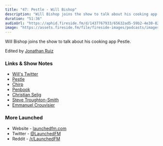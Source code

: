 ```yaml
---
title: "47: Pestle - Will Bishop"
description: "Will Bishop joins the show to talk about his cooking app Pestle."
duration: "51:36"
audioUrl: "https://aphid.fireside.fm/d/1437767933/65632ad5-59b2-4e30-82d1-13845dce07dd/b084f980-caf6-4bcd-8420-bee44f4a238d.mp3"
image: "https://assets.fireside.fm/file/fireside-images/podcasts/images/6/65632ad5-59b2-4e30-82d1-13845dce07dd/episodes/b/b084f980-caf6-4bcd-8420-bee44f4a238d/cover.jpg"
---
```


<p>Will Bishop joins the show to talk about his cooking app Pestle.</p>

<p>Edited by <a href="https://twitter.com/refactoredd" rel="nofollow">Jonathan Ruiz</a></p>

<h3>Links &amp; Show Notes</h3>

<ul>
<li><a href="https://twitter.com/WillRBishop" rel="nofollow">Will&#39;s Twitter</a></li>
<li><a href="https://pestlechef.app/" rel="nofollow">Pestle</a></li>
<li><a href="https://www.chirpapp.io/" rel="nofollow">Chirp</a></li>
<li><a href="https://penbook.app/" rel="nofollow">Penbook</a></li>
<li><a href="https://twitter.com/ChristianSelig" rel="nofollow">Christian Selig</a></li>
<li><a href="https://twitter.com/stroughtonsmith" rel="nofollow">Steve Troughton-Smith</a></li>
<li><a href="https://twitter.com/emcro" rel="nofollow">Emmanuel Crouvisier</a></li>
</ul>

<h3>More Launched</h3>

<ul>
<li>Website - <a href="https://launchedfm.com" rel="nofollow">launchedfm.com</a></li>
<li>Twitter - <a href="https://twitter.com/launchedfm" rel="nofollow">@LaunchedFM</a></li>
<li>Reddit - <a href="https://www.reddit.com/r/LaunchedFM/" rel="nofollow">/r/LaunchedFM</a></li>
</ul>
